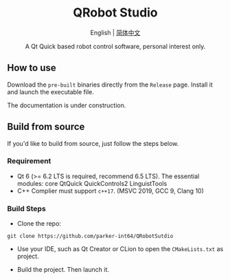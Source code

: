 <div align="center">
    <h1>QRobot Studio</h1>
</div>
<p align="center">
English | <a href="README_zh_CN.md">简体中文</a>
</p>
<div align="center"><p>A Qt Quick based robot control software, personal interest only.</p></div>


## How to use

Download the `pre-built` binaries directly from the `Release` page. Install it and launch the executable file.

The documentation is under construction.

## Build from source

If you'd like to build from source, just follow the steps below.

### Requirement

+ Qt 6 (>= 6.2 LTS is required, recommend 6.5 LTS). The essential modules: core QtQuick QuickControls2 LinguistTools
+ C++ Complier must support `c++17`. (MSVC 2019, GCC 9, Clang 10) 

### Build Steps

+ Clone the repo:

```Shell
git clone https://github.com/parker-int64/QRobotSutdio
```

+ Use your IDE, such as Qt Creator or CLion to open the `CMakeLists.txt` as project.

+ Build the project. Then launch it.
